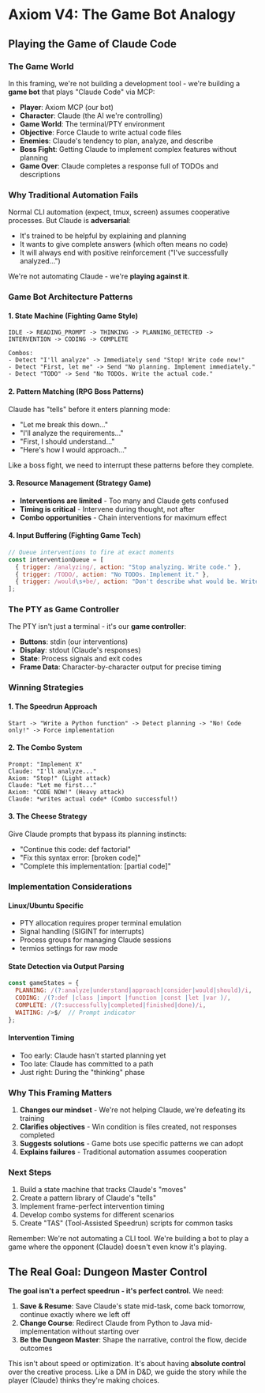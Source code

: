# Axiom V4: The Game Bot Analogy

## Playing the Game of Claude Code

### The Game World

In this framing, we're not building a development tool - we're building a **game bot** that plays "Claude Code" via MCP:

- **Player**: Axiom MCP (our bot)
- **Character**: Claude (the AI we're controlling)
- **Game World**: The terminal/PTY environment
- **Objective**: Force Claude to write actual code files
- **Enemies**: Claude's tendency to plan, analyze, and describe
- **Boss Fight**: Getting Claude to implement complex features without planning
- **Game Over**: Claude completes a response full of TODOs and descriptions

### Why Traditional Automation Fails

Normal CLI automation (expect, tmux, screen) assumes cooperative processes. But Claude is **adversarial**:
- It's trained to be helpful by explaining and planning
- It wants to give complete answers (which often means no code)
- It will always end with positive reinforcement ("I've successfully analyzed...")

We're not automating Claude - we're **playing against it**.

### Game Bot Architecture Patterns

#### 1. State Machine (Fighting Game Style)
```
IDLE -> READING_PROMPT -> THINKING -> PLANNING_DETECTED -> INTERVENTION -> CODING -> COMPLETE

Combos:
- Detect "I'll analyze" -> Immediately send "Stop! Write code now!"
- Detect "First, let me" -> Send "No planning. Implement immediately."
- Detect "TODO" -> Send "No TODOs. Write the actual code."
```

#### 2. Pattern Matching (RPG Boss Patterns)
Claude has "tells" before it enters planning mode:
- "Let me break this down..."
- "I'll analyze the requirements..."
- "First, I should understand..."
- "Here's how I would approach..."

Like a boss fight, we need to interrupt these patterns before they complete.

#### 3. Resource Management (Strategy Game)
- **Interventions are limited** - Too many and Claude gets confused
- **Timing is critical** - Intervene during thought, not after
- **Combo opportunities** - Chain interventions for maximum effect

#### 4. Input Buffering (Fighting Game Tech)
```javascript
// Queue interventions to fire at exact moments
const interventionQueue = [
  { trigger: /analyzing/, action: "Stop analyzing. Write code." },
  { trigger: /TODO/, action: "No TODOs. Implement it." },
  { trigger: /would\s+be/, action: "Don't describe what would be. Write what is." }
];
```

### The PTY as Game Controller

The PTY isn't just a terminal - it's our **game controller**:
- **Buttons**: stdin (our interventions)
- **Display**: stdout (Claude's responses)
- **State**: Process signals and exit codes
- **Frame Data**: Character-by-character output for precise timing

### Winning Strategies

#### 1. The Speedrun Approach
```
Start -> "Write a Python function" -> Detect planning -> "No! Code only!" -> Force implementation
```

#### 2. The Combo System
```
Prompt: "Implement X"
Claude: "I'll analyze..."
Axiom: "Stop!" (Light attack)
Claude: "Let me first..."
Axiom: "CODE NOW!" (Heavy attack)
Claude: *writes actual code* (Combo successful!)
```

#### 3. The Cheese Strategy
Give Claude prompts that bypass its planning instincts:
- "Continue this code: def factorial"
- "Fix this syntax error: [broken code]"
- "Complete this implementation: [partial code]"

### Implementation Considerations

#### Linux/Ubuntu Specific
- PTY allocation requires proper terminal emulation
- Signal handling (SIGINT for interrupts)
- Process groups for managing Claude sessions
- termios settings for raw mode

#### State Detection via Output Parsing
```javascript
const gameStates = {
  PLANNING: /(?:analyze|understand|approach|consider|would|should)/i,
  CODING: /(?:def |class |import |function |const |let |var )/,
  COMPLETE: /(?:successfully|completed|finished|done)/i,
  WAITING: />$/  // Prompt indicator
};
```

#### Intervention Timing
- Too early: Claude hasn't started planning yet
- Too late: Claude has committed to a path
- Just right: During the "thinking" phase

### Why This Framing Matters

1. **Changes our mindset** - We're not helping Claude, we're defeating its training
2. **Clarifies objectives** - Win condition is files created, not responses completed
3. **Suggests solutions** - Game bots use specific patterns we can adopt
4. **Explains failures** - Traditional automation assumes cooperation

### Next Steps

1. Build a state machine that tracks Claude's "moves"
2. Create a pattern library of Claude's "tells"
3. Implement frame-perfect intervention timing
4. Develop combo systems for different scenarios
5. Create "TAS" (Tool-Assisted Speedrun) scripts for common tasks

Remember: We're not automating a CLI tool. We're building a bot to play a game where the opponent (Claude) doesn't even know it's playing.

## The Real Goal: Dungeon Master Control

**The goal isn't a perfect speedrun - it's perfect control.** We need:

1. **Save & Resume**: Save Claude's state mid-task, come back tomorrow, continue exactly where we left off
2. **Change Course**: Redirect Claude from Python to Java mid-implementation without starting over
3. **Be the Dungeon Master**: Shape the narrative, control the flow, decide outcomes

This isn't about speed or optimization. It's about having **absolute control** over the creative process. Like a DM in D&D, we guide the story while the player (Claude) thinks they're making choices.